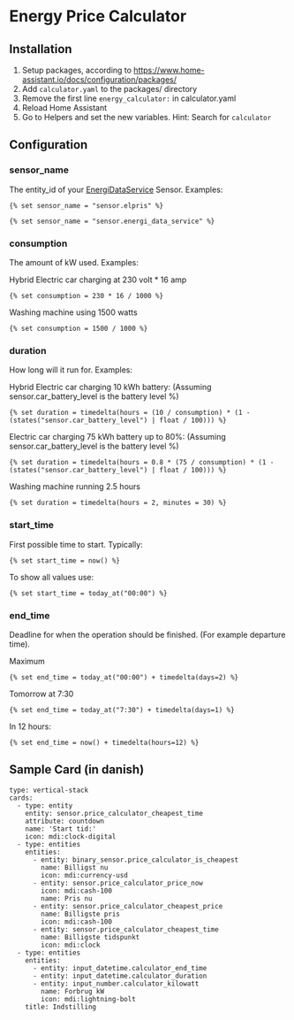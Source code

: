 # Energy Price Calculator
## Installation

1. Setup packages, according to https://www.home-assistant.io/docs/configuration/packages/
2. Add `calculator.yaml` to the packages/ directory
3. Remove the first line `energy_calculator:` in calculator.yaml
4. Reload Home Assistant
5. Go to Helpers and set the new variables. Hint: Search for `calculator`

## Configuration 

### sensor_name

The entity_id of your [EnergiDataService](https://github.com/MTrab/energidataservice)  Sensor. 
Examples:

```
{% set sensor_name = "sensor.elpris" %}
```

```
{% set sensor_name = "sensor.energi_data_service" %}
```

### consumption

The amount of kW used. 
Examples:

Hybrid Electric car charging at 230 volt * 16 amp
```
{% set consumption = 230 * 16 / 1000 %}
```

Washing machine using 1500 watts
```
{% set consumption = 1500 / 1000 %}
```
	

### duration

How long will it run for. 
Examples:

Hybrid Electric car charging 10 kWh battery: (Assuming sensor.car_battery_level is the battery level %)
```
{% set duration = timedelta(hours = (10 / consumption) * (1 - (states("sensor.car_battery_level") | float / 100))) %}
```

Electric car charging 75 kWh battery up to 80%: (Assuming sensor.car_battery_level is the battery level %)
```
{% set duration = timedelta(hours = 0.8 * (75 / consumption) * (1 - (states("sensor.car_battery_level") | float / 100))) %}
```

Washing machine running 2.5 hours
```
{% set duration = timedelta(hours = 2, minutes = 30) %}
```

### start_time 

First possible time to start. Typically:
```
{% set start_time = now() %} 
```

To show all values use:
```
{% set start_time = today_at("00:00") %} 
```

### end_time

Deadline for when the operation should be finished. (For example departure time). 

Maximum 
```
{% set end_time = today_at("00:00") + timedelta(days=2) %} 
```

Tomorrow at 7:30
```
{% set end_time = today_at("7:30") + timedelta(days=1) %} 
```

In 12 hours:
```
{% set end_time = now() + timedelta(hours=12) %} 
```


## Sample Card (in danish)
```
type: vertical-stack
cards:
  - type: entity
    entity: sensor.price_calculator_cheapest_time
    attribute: countdown
    name: 'Start tid:'
    icon: mdi:clock-digital
  - type: entities
    entities:
      - entity: binary_sensor.price_calculator_is_cheapest
        name: Billigst nu
        icon: mdi:currency-usd
      - entity: sensor.price_calculator_price_now
        icon: mdi:cash-100
        name: Pris nu
      - entity: sensor.price_calculator_cheapest_price
        name: Billigste pris
        icon: mdi:cash-100
      - entity: sensor.price_calculator_cheapest_time
        name: Billigste tidspunkt
        icon: mdi:clock
  - type: entities
    entities:
      - entity: input_datetime.calculator_end_time
      - entity: input_datetime.calculator_duration
      - entity: input_number.calculator_kilowatt
        name: Forbrug kW
        icon: mdi:lightning-bolt
    title: Indstilling

```
